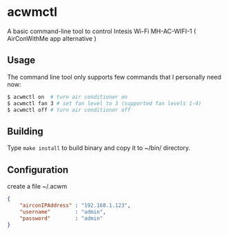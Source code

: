 # acwmctl 

A basic command-line tool to control Intesis Wi-Fi MH-AC-WIFI-1 ( AirConWithMe app alternative )

## Usage 

The command line tool only supports few commands that I personally need now: 

```sh
$ acwmctl on  # turn air conditioner on 
$ acwmctl fan 3 # set fan level to 3 (supported fan levels 1-4)
$ acwmctl off # turn air conditioner off 
```

## Building 

Type `make install` to build binary and copy it to ~/bin/ directory.


## Configuration 

create a file ~/.acwm
```json 
{
    "airconIPAddress" : "192.168.1.123",
    "username"        : "admin",
    "password"        : "admin"
}
```
